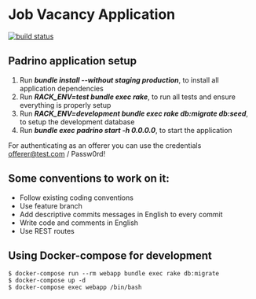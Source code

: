 Job Vacancy Application
=======================

[![build status](https://gitlab.com/fiuba-memo2/alumnos-jobvacancy/celeste/badges/master/pipeline.svg)](https://gitlab.com/fiuba-memo2/alumnos-jobvacancy/celeste/commits/master)

## Padrino application setup

1. Run **_bundle install --without staging production_**, to install all application dependencies
2. Run **_RACK_ENV=test bundle exec rake_**, to run all tests and ensure everything is properly setup
3. Run **_RACK_ENV=development bundle exec rake db:migrate db:seed_**, to setup the development database
4. Run **_bundle exec padrino start -h 0.0.0.0_**, to start the application

For authenticating as an offerer you can use the credentials offerer@test.com / Passw0rd!

## Some conventions to work on it:

* Follow existing coding conventions
* Use feature branch
* Add descriptive commits messages in English to every commit
* Write code and comments in English
* Use REST routes


## Using Docker-compose for development

```
$ docker-compose run --rm webapp bundle exec rake db:migrate
$ docker-compose up -d
$ docker-compose exec webapp /bin/bash
```